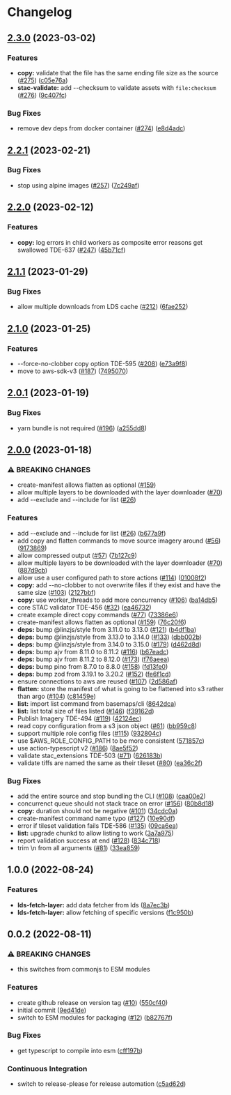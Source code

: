 # Changelog

## [2.3.0](https://github.com/linz/argo-tasks/compare/v2.2.1...v2.3.0) (2023-03-02)


### Features

* **copy:** validate that the file has the same ending file size as the source ([#275](https://github.com/linz/argo-tasks/issues/275)) ([c05e76a](https://github.com/linz/argo-tasks/commit/c05e76a4951fb30a6b9af9ebacbce7741a3012bf))
* **stac-validate:** add --checksum to validate assets with `file:checksum` ([#276](https://github.com/linz/argo-tasks/issues/276)) ([9c407fc](https://github.com/linz/argo-tasks/commit/9c407fc1b0f509f8490f65adcb444cec1328d26c))


### Bug Fixes

* remove dev deps from docker container ([#274](https://github.com/linz/argo-tasks/issues/274)) ([e8d4adc](https://github.com/linz/argo-tasks/commit/e8d4adc80a54bbfe97f754f3a6dd25b4ab6c50be))

## [2.2.1](https://github.com/linz/argo-tasks/compare/v2.2.0...v2.2.1) (2023-02-21)


### Bug Fixes

* stop using alpine images ([#257](https://github.com/linz/argo-tasks/issues/257)) ([7c249af](https://github.com/linz/argo-tasks/commit/7c249afe0374d438927aaa800fc12af9f4cd8268))

## [2.2.0](https://github.com/linz/argo-tasks/compare/v2.1.1...v2.2.0) (2023-02-12)


### Features

* **copy:** log errors in child workers as composite error reasons get swallowed TDE-637 ([#247](https://github.com/linz/argo-tasks/issues/247)) ([45b71cf](https://github.com/linz/argo-tasks/commit/45b71cf8bc82321465c0050913339a95b3a5a236))

## [2.1.1](https://github.com/linz/argo-tasks/compare/v2.1.0...v2.1.1) (2023-01-29)


### Bug Fixes

* allow multiple downloads from LDS cache ([#212](https://github.com/linz/argo-tasks/issues/212)) ([6fae252](https://github.com/linz/argo-tasks/commit/6fae252dc7fc571850a55293534a70e2ebe87955))

## [2.1.0](https://github.com/linz/argo-tasks/compare/v2.0.1...v2.1.0) (2023-01-25)


### Features

* --force-no-clobber copy option TDE-595 ([#208](https://github.com/linz/argo-tasks/issues/208)) ([e73a9f8](https://github.com/linz/argo-tasks/commit/e73a9f8a603af4da4418c16e2ce9c4dee1062fd8))
* move to aws-sdk-v3 ([#187](https://github.com/linz/argo-tasks/issues/187)) ([7495070](https://github.com/linz/argo-tasks/commit/749507092e655104dd8d205cf440c55155130da1))

## [2.0.1](https://github.com/linz/argo-tasks/compare/v2.0.0...v2.0.1) (2023-01-19)


### Bug Fixes

* yarn bundle is not required ([#196](https://github.com/linz/argo-tasks/issues/196)) ([a255dd8](https://github.com/linz/argo-tasks/commit/a255dd8e5436a31e32b3a9020c445a7134ed1f6a))

## [2.0.0](https://github.com/linz/argo-tasks/compare/v1.0.0...v2.0.0) (2023-01-18)


### ⚠ BREAKING CHANGES

* create-manifest allows flatten as optional ([#159](https://github.com/linz/argo-tasks/issues/159))
* allow multiple layers to be downloaded with the layer downloader ([#70](https://github.com/linz/argo-tasks/issues/70))
* add --exclude and --include for list ([#26](https://github.com/linz/argo-tasks/issues/26))

### Features

* add --exclude and --include for list ([#26](https://github.com/linz/argo-tasks/issues/26)) ([b677a9f](https://github.com/linz/argo-tasks/commit/b677a9f0187d24b78fce24397921dbaf4d0bb205))
* add copy and flatten commands to move source imagery around ([#56](https://github.com/linz/argo-tasks/issues/56)) ([9173869](https://github.com/linz/argo-tasks/commit/9173869d5f826f0a238f3c5a717674ff175c55af))
* allow compressed output ([#57](https://github.com/linz/argo-tasks/issues/57)) ([7b127c9](https://github.com/linz/argo-tasks/commit/7b127c9563bca45eee5f319154d35ebd1a8b3069))
* allow multiple layers to be downloaded with the layer downloader ([#70](https://github.com/linz/argo-tasks/issues/70)) ([887d9cb](https://github.com/linz/argo-tasks/commit/887d9cba5576c7f4795f09bf5fe8224a66f5c001))
* allow use a user configured path to store actions ([#114](https://github.com/linz/argo-tasks/issues/114)) ([01008f2](https://github.com/linz/argo-tasks/commit/01008f20ab19ad7cbae4225d07e6c2b82dbfc146))
* **copy:** add --no-clobber to not overwrite files if they exist and have the same size ([#103](https://github.com/linz/argo-tasks/issues/103)) ([2127bbf](https://github.com/linz/argo-tasks/commit/2127bbf3c04bfa2e4513d1779f03e15e8c175eda))
* **copy:** use worker_threads to add more concurrency ([#106](https://github.com/linz/argo-tasks/issues/106)) ([ba14db5](https://github.com/linz/argo-tasks/commit/ba14db5b48606c3c5ce242a80f7f88b995cad682))
* core STAC validator TDE-456 ([#32](https://github.com/linz/argo-tasks/issues/32)) ([ea46732](https://github.com/linz/argo-tasks/commit/ea46732b8044c924db94f0ceb6cd2633a98fd8ec))
* create example direct copy commands ([#77](https://github.com/linz/argo-tasks/issues/77)) ([73386e6](https://github.com/linz/argo-tasks/commit/73386e6a4044ed8a0dcf5c16e555c31e3b626f8a))
* create-manifest allows flatten as optional ([#159](https://github.com/linz/argo-tasks/issues/159)) ([76c20f6](https://github.com/linz/argo-tasks/commit/76c20f6800ba3c2e92518efe010d6dd40973cf6f))
* **deps:** bump @linzjs/style from 3.11.0 to 3.13.0 ([#121](https://github.com/linz/argo-tasks/issues/121)) ([b4df1ba](https://github.com/linz/argo-tasks/commit/b4df1ba530a12b045df682e3dc03d4b38e8a6c25))
* **deps:** bump @linzjs/style from 3.13.0 to 3.14.0 ([#133](https://github.com/linz/argo-tasks/issues/133)) ([dbb002b](https://github.com/linz/argo-tasks/commit/dbb002b12de52e67973bc674f260d00865ad60fc))
* **deps:** bump @linzjs/style from 3.14.0 to 3.15.0 ([#179](https://github.com/linz/argo-tasks/issues/179)) ([d462d8d](https://github.com/linz/argo-tasks/commit/d462d8d23dbeb580c816667471b5850def11feaf))
* **deps:** bump ajv from 8.11.0 to 8.11.2 ([#116](https://github.com/linz/argo-tasks/issues/116)) ([b67eadc](https://github.com/linz/argo-tasks/commit/b67eadc34acf50db1c107c5a6b6cedbb44731fe2))
* **deps:** bump ajv from 8.11.2 to 8.12.0 ([#173](https://github.com/linz/argo-tasks/issues/173)) ([f76aeea](https://github.com/linz/argo-tasks/commit/f76aeea6dfa5a2e7069ff1478b9d1fab80d1400b))
* **deps:** bump pino from 8.7.0 to 8.8.0 ([#158](https://github.com/linz/argo-tasks/issues/158)) ([fd13fe0](https://github.com/linz/argo-tasks/commit/fd13fe0c6738f9055431479b7293a95d01bffb75))
* **deps:** bump zod from 3.19.1 to 3.20.2 ([#152](https://github.com/linz/argo-tasks/issues/152)) ([fe6f1cd](https://github.com/linz/argo-tasks/commit/fe6f1cd47aede65c2348fa244193b1528bd2c7d3))
* ensure connections to aws are reused ([#107](https://github.com/linz/argo-tasks/issues/107)) ([2d586af](https://github.com/linz/argo-tasks/commit/2d586af84a649a64d6c151eea3ac0befb95c5fe1))
* **flatten:** store the manifest of what is going to be flattened into s3 rather than argo ([#104](https://github.com/linz/argo-tasks/issues/104)) ([c81459e](https://github.com/linz/argo-tasks/commit/c81459ef3a477792b28c204b3b992ff757995600))
* **list:** import list command from basemaps/cli ([8642dca](https://github.com/linz/argo-tasks/commit/8642dca0d795db8e9a852828eae24382ce4b31fd))
* **list:** list total size of files listed ([#146](https://github.com/linz/argo-tasks/issues/146)) ([f39162d](https://github.com/linz/argo-tasks/commit/f39162d4eba091d1a2e43f0da8230470468a5613))
* Publish Imagery TDE-494 ([#119](https://github.com/linz/argo-tasks/issues/119)) ([42124ec](https://github.com/linz/argo-tasks/commit/42124ec513bb1b6f9b93f0490b670493180c1424))
* read copy configuration from a s3 json object ([#61](https://github.com/linz/argo-tasks/issues/61)) ([bb959c8](https://github.com/linz/argo-tasks/commit/bb959c8baa248350b0fa2bc4a9ffc26e61475233))
* support multiple role config files ([#115](https://github.com/linz/argo-tasks/issues/115)) ([932804c](https://github.com/linz/argo-tasks/commit/932804cb92352958344af455bf24b388f169230d))
* use $AWS_ROLE_CONFIG_PATH to be more consistent ([571857c](https://github.com/linz/argo-tasks/commit/571857c4dc292857f3d2ff36d78334680732bbd9))
* use action-typescript v2 ([#186](https://github.com/linz/argo-tasks/issues/186)) ([8ae5f52](https://github.com/linz/argo-tasks/commit/8ae5f5244ba1131b8e14c75b123e2b13b636cf17))
* validate stac_extensions TDE-503 ([#71](https://github.com/linz/argo-tasks/issues/71)) ([626183b](https://github.com/linz/argo-tasks/commit/626183b1d2b3b1b911ec7b13ffcaaa4bbaa3e286))
* validate tiffs are named the same as their tileset ([#80](https://github.com/linz/argo-tasks/issues/80)) ([ea36c2f](https://github.com/linz/argo-tasks/commit/ea36c2f06e5a2595937ce415ff6798919ed3131e))


### Bug Fixes

* add the entire source and stop bundling the CLI ([#108](https://github.com/linz/argo-tasks/issues/108)) ([caa00e2](https://github.com/linz/argo-tasks/commit/caa00e2b2bac609baa99d85dede510f4aa1a6053))
* concurrenct queue should not stack trace on error ([#156](https://github.com/linz/argo-tasks/issues/156)) ([80b8d18](https://github.com/linz/argo-tasks/commit/80b8d18796a56f96ae5ed31f2cd1fbf0a0cbaae3))
* **copy:** duration should not be negative ([#101](https://github.com/linz/argo-tasks/issues/101)) ([34cdc0a](https://github.com/linz/argo-tasks/commit/34cdc0abbbd02706edeb57a6b50156df6840a642))
* create-manifest command name typo ([#127](https://github.com/linz/argo-tasks/issues/127)) ([10e90df](https://github.com/linz/argo-tasks/commit/10e90df12e457bf81ae78d4fd79d2834c981d678))
* error if tileset validation fails TDE-586 ([#135](https://github.com/linz/argo-tasks/issues/135)) ([09ca6ea](https://github.com/linz/argo-tasks/commit/09ca6eaf19b142aec7424da543c2ed6386db0213))
* **list:** upgrade chunkd to allow listing to work ([3a7a975](https://github.com/linz/argo-tasks/commit/3a7a9751352846e5d1bf9ee6ae984d222ebd998e))
* report validation success at end ([#128](https://github.com/linz/argo-tasks/issues/128)) ([834c718](https://github.com/linz/argo-tasks/commit/834c71836ac09460900e16b8b7e08e38b8d5828c))
* trim \n from all arguments ([#81](https://github.com/linz/argo-tasks/issues/81)) ([33ea859](https://github.com/linz/argo-tasks/commit/33ea85991cda00be00d1e6e957bf6cbe8bcf28ef))

## 1.0.0 (2022-08-24)


### Features

* **lds-fetch-layer:** add data fetcher from lds ([8a7ec3b](https://github.com/linz/argo-tasks/commit/8a7ec3baf67edb54c2ec5c43e4a736875f96d2c9))
* **lds-fetch-layer:** allow fetching of specific versions ([f1c950b](https://github.com/linz/argo-tasks/commit/f1c950b3b3fff4d6cfdfdcf163900676496ab8db))

## 0.0.2 (2022-08-11)


### ⚠ BREAKING CHANGES

* this switches from commonjs to ESM modules

### Features

* create github release on version tag ([#10](https://github.com/linz/template-javascript-hello-world/issues/10)) ([550cf40](https://github.com/linz/template-javascript-hello-world/commit/550cf406918c06faac6bf7b2e57500f5f4be621a))
* initial commit ([9ed41de](https://github.com/linz/template-javascript-hello-world/commit/9ed41de00ea3cf08eda07563bc444c124fb6814c))
* switch to ESM modules for packaging ([#12](https://github.com/linz/template-javascript-hello-world/issues/12)) ([b82767f](https://github.com/linz/template-javascript-hello-world/commit/b82767fa973324a23f9f6eb692147f603ea6a0cc))


### Bug Fixes

* get typescript to compile into esm ([cff197b](https://github.com/linz/template-javascript-hello-world/commit/cff197be277a9f13277f10276cc93d1a6835328e))


### Continuous Integration

* switch to release-please for release automation ([c5ad62d](https://github.com/linz/template-javascript-hello-world/commit/c5ad62d7fc96a198618bebb716702c56758e9824))

